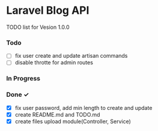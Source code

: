 # Laravel Blog API

TODO list for Vesion 1.0.0

### Todo
- [ ] fix user create and update artisan commands
- [ ] disable throtte for admin routes

### In Progress

### Done ✓
- [x] fix user password, add min length to create and update
- [x] create README.md and TODO.md
- [x] create files upload module(Controller, Service)